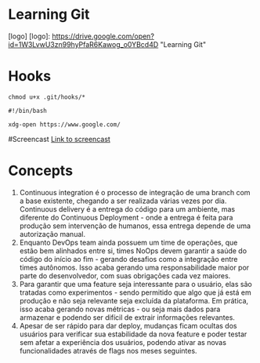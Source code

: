 # Learning Git
[logo]
[logo]: https://drive.google.com/open?id=1W3LvwU3zn99hyPfaR6Kawog_o0YBcd4D "Learning Git"
# Hooks
```
chmod u+x .git/hooks/*
```

```
#!/bin/bash

xdg-open https://www.google.com/
```

#Screencast
[Link to screencast](https://drive.google.com/open?id=1arkhHs5RO2C4pAdV-oKFe-mEn10srLoD)
# Concepts
1. Continuous integration é o processo de integração de uma branch com a base existente, chegando a ser realizada várias vezes por dia. Continuous delivery é a entrega do código para um ambiente, mas diferente do Continuous Deployment - onde a entrega é feita para produção sem intervenção de humanos, essa entrega depende de uma autorização manual.
2. Enquanto DevOps team ainda possuem um time de operações, que estão bem alinhados entre si, times NoOps devem garantir a saúde do código do início ao fim - gerando desafios como a integração entre times autônomos. Isso acaba gerando uma responsabilidade maior por parte do desenvolvedor, com suas obrigações cada vez maiores.
3. Para garantir que uma feature seja interessante para o usuário, elas são tratadas como experimentos - sendo permitido que algo que já está em produção e não seja relevante seja excluída da plataforma. Em prática, isso acaba gerando novas métricas - ou seja mais dados para armazenar e podendo ser difícil de extrair informações relevantes.
4. Apesar de ser rápido para dar deploy, mudanças ficam ocultas dos usuários para verificar sua estabilidade da nova feature e poder testar sem afetar a experiência dos usuários, podendo ativar as novas funcionalidades através de flags nos meses seguintes.
